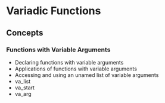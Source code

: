 # Variadic Functions
## Concepts
### Functions with Variable Arguments
- Declaring functions with variable arguments
- Applications of functions with variable arguments
- Accessing and using an unamed list of variable arguments
- va_list
- va_start
- va_arg